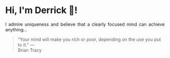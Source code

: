 # Hi, I'm Derrick 👋!
<p align="justify">I admire uniqueness and believe that a clearly focused mind can achieve anything...</p> 
<!-- #quote-start -->
<blockquote>&ldquo;Your mind will make you rich or poor, depending on the use you put to it.&rdquo; &mdash; <footer>Brian Tracy</footer></blockquote>
<!-- #quote-end -->
